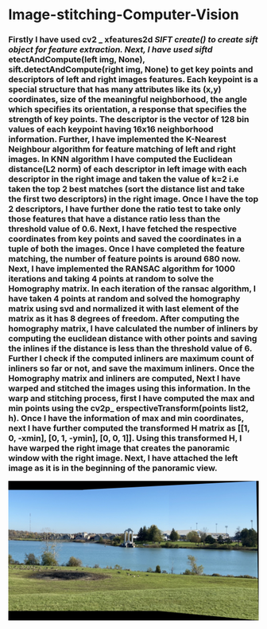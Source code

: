 # Image-stitching-Computer-Vision

### Firstly I have used cv2 _ xfeatures2d _SIFT create() to create sift object for feature extraction. Next, I have used siftd_ etectAndCompute(left img, None), sift.detectAndCompute(right img, None) to get key points and descriptors of left and right images features. Each keypoint is a special structure that has many attributes like its (x,y) coordinates, size of the meaningful neighborhood, the angle which specifies its orientation, a response that specifies the strength of key points. The descriptor is the vector of 128 bin values of each keypoint having 16x16 neighborhood information. Further, I have implemented the K-Nearest Neighbour algorithm for feature matching of left and right images. In KNN algorithm I have computed the Euclidean distance(L2 norm) of each descriptor in left image with each descriptor in the right image and taken the value of k=2 i.e taken the top 2 best matches (sort the distance list and take the first two descriptors) in the right image. Once I have the top 2 descriptors, I have further done the ratio test to take only those features that have a distance ratio less than the threshold value of 0.6. Next, I have fetched the respective coordinates from key points and saved the coordinates in a tuple of both the images. Once I have completed the feature matching, the number of feature points is around 680 now. Next, I have implemented the RANSAC algorithm for 1000 iterations and taking 4 points at random to solve the Homography matrix. In each iteration of the ransac algorithm, I have taken 4 points at random and solved the homography matrix using svd and normalized it with last element of the matrix as it has 8 degrees of freedom. After computing the homography matrix, I have calculated the number of inliners by computing the euclidean distance with other points and saving the inlines if the distance is less than the threshold value of 6. Further I check if the computed inliners are maximum count of inliners so far or not, and save the maximum inliners. Once the Homography matrix and inliners are computed, Next I have warped and stitched the images using this information. In the warp and stitching process, first I have computed the max and min points using the cv2p_ erspectiveTransform(points list2, h). Once I have the information of max and min coordinates, next I have further computed the transformed H matrix as [[1, 0, -xmin], [0, 1, -ymin], [0, 0, 1]]. Using this transformed H, I have warped the right image that creates the panoramic window with the right image. Next, I have attached the left image as it is in the beginning of the panoramic view.

![Results](image_stitching_result.jpg)

